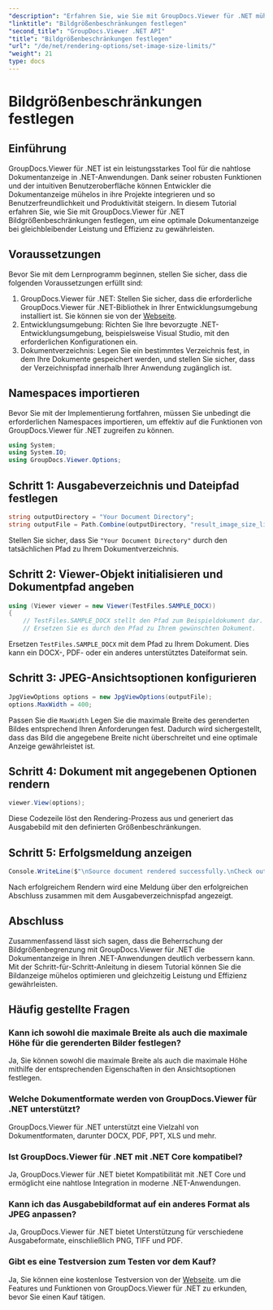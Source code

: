 ```yaml
---
"description": "Erfahren Sie, wie Sie mit GroupDocs.Viewer für .NET mühelos Bildgrößenbeschränkungen in .NET-Anwendungen festlegen und so das Anzeigen von Dokumenten verbessern."
"linktitle": "Bildgrößenbeschränkungen festlegen"
"second_title": "GroupDocs.Viewer .NET API"
"title": "Bildgrößenbeschränkungen festlegen"
"url": "/de/net/rendering-options/set-image-size-limits/"
"weight": 21
type: docs
---
```

# Bildgrößenbeschränkungen festlegen

## Einführung
GroupDocs.Viewer für .NET ist ein leistungsstarkes Tool für die nahtlose Dokumentanzeige in .NET-Anwendungen. Dank seiner robusten Funktionen und der intuitiven Benutzeroberfläche können Entwickler die Dokumentanzeige mühelos in ihre Projekte integrieren und so Benutzerfreundlichkeit und Produktivität steigern. In diesem Tutorial erfahren Sie, wie Sie mit GroupDocs.Viewer für .NET Bildgrößenbeschränkungen festlegen, um eine optimale Dokumentanzeige bei gleichbleibender Leistung und Effizienz zu gewährleisten.
## Voraussetzungen
Bevor Sie mit dem Lernprogramm beginnen, stellen Sie sicher, dass die folgenden Voraussetzungen erfüllt sind:
1. GroupDocs.Viewer für .NET: Stellen Sie sicher, dass die erforderliche GroupDocs.Viewer für .NET-Bibliothek in Ihrer Entwicklungsumgebung installiert ist. Sie können sie von der [Webseite](https://releases.groupdocs.com/viewer/net/).
2. Entwicklungsumgebung: Richten Sie Ihre bevorzugte .NET-Entwicklungsumgebung, beispielsweise Visual Studio, mit den erforderlichen Konfigurationen ein.
3. Dokumentverzeichnis: Legen Sie ein bestimmtes Verzeichnis fest, in dem Ihre Dokumente gespeichert werden, und stellen Sie sicher, dass der Verzeichnispfad innerhalb Ihrer Anwendung zugänglich ist.

## Namespaces importieren
Bevor Sie mit der Implementierung fortfahren, müssen Sie unbedingt die erforderlichen Namespaces importieren, um effektiv auf die Funktionen von GroupDocs.Viewer für .NET zugreifen zu können.
```csharp
using System;
using System.IO;
using GroupDocs.Viewer.Options;
```
## Schritt 1: Ausgabeverzeichnis und Dateipfad festlegen
```csharp
string outputDirectory = "Your Document Directory";
string outputFile = Path.Combine(outputDirectory, "result_image_size_limit.jpg");
```
Stellen Sie sicher, dass Sie `"Your Document Directory"` durch den tatsächlichen Pfad zu Ihrem Dokumentverzeichnis.
## Schritt 2: Viewer-Objekt initialisieren und Dokumentpfad angeben
```csharp
using (Viewer viewer = new Viewer(TestFiles.SAMPLE_DOCX))
{
    // TestFiles.SAMPLE_DOCX stellt den Pfad zum Beispieldokument dar.
    // Ersetzen Sie es durch den Pfad zu Ihrem gewünschten Dokument.
```
Ersetzen `TestFiles.SAMPLE_DOCX` mit dem Pfad zu Ihrem Dokument. Dies kann ein DOCX-, PDF- oder ein anderes unterstütztes Dateiformat sein.
## Schritt 3: JPEG-Ansichtsoptionen konfigurieren
```csharp
JpgViewOptions options = new JpgViewOptions(outputFile);
options.MaxWidth = 400;
```
Passen Sie die `MaxWidth` Legen Sie die maximale Breite des gerenderten Bildes entsprechend Ihren Anforderungen fest. Dadurch wird sichergestellt, dass das Bild die angegebene Breite nicht überschreitet und eine optimale Anzeige gewährleistet ist.
## Schritt 4: Dokument mit angegebenen Optionen rendern
```csharp
viewer.View(options);
```
Diese Codezeile löst den Rendering-Prozess aus und generiert das Ausgabebild mit den definierten Größenbeschränkungen.
## Schritt 5: Erfolgsmeldung anzeigen
```csharp
Console.WriteLine($"\nSource document rendered successfully.\nCheck output in {outputDirectory}.");
```
Nach erfolgreichem Rendern wird eine Meldung über den erfolgreichen Abschluss zusammen mit dem Ausgabeverzeichnispfad angezeigt.

## Abschluss
Zusammenfassend lässt sich sagen, dass die Beherrschung der Bildgrößenbegrenzung mit GroupDocs.Viewer für .NET die Dokumentanzeige in Ihren .NET-Anwendungen deutlich verbessern kann. Mit der Schritt-für-Schritt-Anleitung in diesem Tutorial können Sie die Bildanzeige mühelos optimieren und gleichzeitig Leistung und Effizienz gewährleisten.
## Häufig gestellte Fragen
### Kann ich sowohl die maximale Breite als auch die maximale Höhe für die gerenderten Bilder festlegen?
Ja, Sie können sowohl die maximale Breite als auch die maximale Höhe mithilfe der entsprechenden Eigenschaften in den Ansichtsoptionen festlegen.
### Welche Dokumentformate werden von GroupDocs.Viewer für .NET unterstützt?
GroupDocs.Viewer für .NET unterstützt eine Vielzahl von Dokumentformaten, darunter DOCX, PDF, PPT, XLS und mehr.
### Ist GroupDocs.Viewer für .NET mit .NET Core kompatibel?
Ja, GroupDocs.Viewer für .NET bietet Kompatibilität mit .NET Core und ermöglicht eine nahtlose Integration in moderne .NET-Anwendungen.
### Kann ich das Ausgabebildformat auf ein anderes Format als JPEG anpassen?
Ja, GroupDocs.Viewer für .NET bietet Unterstützung für verschiedene Ausgabeformate, einschließlich PNG, TIFF und PDF.
### Gibt es eine Testversion zum Testen vor dem Kauf?
Ja, Sie können eine kostenlose Testversion von der [Webseite](https://releases.groupdocs.com/viewer/net/). um die Features und Funktionen von GroupDocs.Viewer für .NET zu erkunden, bevor Sie einen Kauf tätigen.